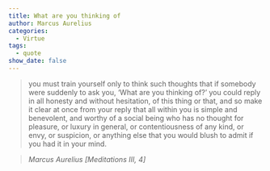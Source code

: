 ```yaml
---
title: What are you thinking of
author: Marcus Aurelius
categories:
  - Virtue
tags:
  - quote
show_date: false
---
```


> you must train yourself only to think such thoughts that if somebody were suddenly to ask you, ‘What are you thinking of?’ you could reply in all honesty and without hesitation, of this thing or that, and so make it clear at once from your reply that all within you is simple and benevolent, and worthy of a social being who has no thought for pleasure, or luxury in general, or contentiousness of any kind, or envy, or suspicion, or anything else that you would blush to admit if you had it in your mind.

> <cite>Marcus Aurelius [Meditations III, 4]</cite>